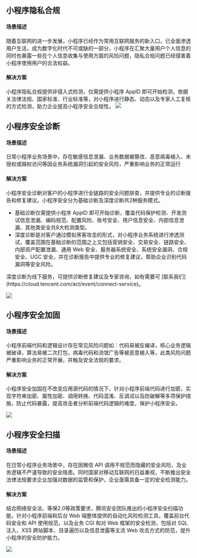 ## 小程序隐私合规
#### 场景描述
随着互联网的进一步发展，小程序已经作为常用互联网服务的新入口，已全面渗透用户生活，成为数字化时代不可或缺的一部分，小程序在汇聚大量用户个人信息的同时也暴露一些在个人信息收集与使用方面的风险问题，隐私合规问题已经侵害着小程序使用用户的合法权益。

#### 解决方案
小程序隐私合规提供非侵入式检测，仅需提供小程序 AppID 即可开始检测，依据关法律法规、国家标准、行业标准等，对小程序进行静态、动态以及专家人工复核的方式检测，助力企业提高小程序安全合规性。
![](https://qcloudimg.tencent-cloud.cn/raw/be6823811491ca2f7742a910fbec6e24.png)

## 小程序安全诊断
#### 场景描述
日常小程序业务场景中，存在敏感信息泄漏、业务数据被篡改、恶意病毒植入、未授权或越权访问等因业务系统漏洞引起的安全风险，严重影响业务的正常运行

#### 解决方案
小程序安全诊断对客户的小程序进行全链路的安全问题排查，并提供专业的诊断报告和修复建议。小程序安全分为基础诊断及深度诊断共2种服务模式。
 - 基础诊断仅需提供小程序 AppID 即可开始诊断，覆盖代码保护检测、开发测试信息泄漏、编码规范、配置风险、账号安全、用户信息安全、内部信息泄漏、其他类安全共8大检测类型。
 - 深度诊断是对客户通过模拟黑客攻击的形式，对小程序业务系统进行渗透测试，覆盖范围在基础诊断的范围之上又包括营销安全、交易安全、链路安全、内部资产配置泄漏、通用 Web 安全、服务器系统安全、系统安全漏洞、合规安全、UGC 安全，并在诊断报告中提供专业的修复建议，帮助企业识别代码漏洞等安全风险。
<dx-alert infotype="explain" title="说明">
深度诊断为线下服务，可提供诊断修复建议及专家咨询，如有需要可 [联系我们](https://cloud.tencent.com/act/event/connect-service)。
</dx-alert> 

![](https://main.qcloudimg.com/raw/86d4bf8f6b3bdc16520e65eae7fb3ccc.png)

## 小程序安全加固
#### 场景描述
小程序前端代码和逻辑设计存在常见风险问题如：代码易被反编译，核心业务逻辑被破译，算法易被二次打包，病毒代码和流氓广告等被恶意植入等，此类风险问题严重影响业务的正常开展，并触及安全法规的要求。

#### 解决方案
小程序安全加固在不改变应用源代码的情况下，针对小程序前端代码进行加密，实现字符串加密、属性加密、调用转换、代码混淆、反调试以及防破解等多项保护措施，防止代码暴露，提高攻击者分析前端代码逻辑的难度，保护小程序安全。

![](https://main.qcloudimg.com/raw/067376db4939efdfb3086557f16860d2.png)

## 小程序安全扫描
#### 场景描述
在日常小程序业务场景中，存在因微信 API 调用不规范而隐藏的安全风险，及业务逻辑不严谨导致的安全隐患。同时国家对移动互联网的日益重视，不断推出安全法律法规要求企业加强对数据的监管和保护，企业亟需具备一定的安全检测能力。

#### 解决方案
结合网络安全法、等保2.0等政策要求，腾讯安全团队推出的小程序安全扫描功能，针对小程序前端和后台 Web 端整体提供的自动化风险检测工具，覆盖前台代码安全和 API 使用规范，以及业务 CGI 和对 Web 框架的安全检测，包括对 SQL 注入、XSS 跨站脚本、目录遍历以及信息泄露等主流 Web 攻击方式的防范，提升小程序的安全防护能力。

![](https://main.qcloudimg.com/raw/0a67f5ea940814a6f9043ac62bc89023.png)

